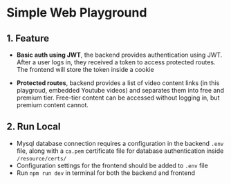 # Simple Web Playground

## 1. Feature
- **Basic auth using JWT**, the backend provides authentication using JWT. After a user logs in, they received a token to access protected routes. The frontend will store the token inside a cookie

- **Protected routes**, backend provides a list of video content links (in this playgroud, embedded Youtube videos) and separates them into free and premium tier. Free-tier content can be accessed without logging in, but premium content cannot.

## 2. Run Local
- Mysql database connection requires a configuration in the backend `.env` file, along with a `ca.pem` certificate file for database authentication inside `/resource/certs/`
- Configuration settings for the frontend should be added to `.env` file
- Run `npm run dev` in terminal for both the backend and frontend